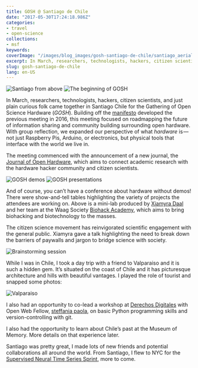 ```yaml
---
title: GOSH @ Santiago de Chile
date: "2017-05-30T17:24:18.986Z"
categories:
- travel
- open-science
collections:
- msf
keywords:
coverImage: "/images/blog_images/gosh-santiago-de-chile/santiago_aerial.jpeg"
excerpt: In March, researchers, technologists, hackers, citizen scientists, and just plain curious folk came together in Santiago Chile for the…
slug: gosh-santiago-de-chile
lang: en-US
---
```


![Santiago from above](/images/blog_images/gosh-santiago-de-chile/santiago_aerial.jpeg)
![The beginning of GOSH](/images/blog_images/gosh-santiago-de-chile/gosh_opening.jpeg)

In March, researchers, technologists, hackers, citizen scientists, and just plain curious folk came together in Santiago Chile for the Gathering of Open Science Hardware (_GOSH_). Building off the [manifesto](http://openhardware.science/gosh-manifesto/) developed the previous meeting in 2016, this meeting focused on roadmapping the future of information sharing and community building surrounding open hardware. With group reflection, we expanded our perspective of what _hardware_ is — not just Raspberry Pis, Arduino, or electronics, but physical tools that interface with the world we live in.

The meeting commenced with the announcement of a new journal, the [Journal of Open Hardware](http://openhardware.metajnl.com/), which aims to connect academic research with the hardware hacker community and citizen scientists.

![GOSH demos](/images/blog_images/gosh-santiago-de-chile/gosh_demos.jpeg)
![GOSH presentations](/images/blog_images/gosh-santiago-de-chile/presentation.jpeg)


And of course, you can’t have a conference about hardware without demos! There were show-and-tell tables highlighting the variety of projects the attendees are working on. Above is a mini-lab produced by [Xiamyra Daal](https://twitter.com/XiamyraDaal) and her team at the Waag Society [Biohack Academy](http://biohackacademy.github.io/), which aims to bring biohacking and biotechnology to the masses.

The citizen science movement has reinvigorated scientific engagement with the general public. Xiamyra gave a talk highlighting the need to break down the barriers of paywalls and jargon to bridge science with society.

![Brainstorming session](/images/blog_images/gosh-santiago-de-chile/brainstorming_session.jpeg)

While I was in Chile, I took a day trip with a friend to Valparaiso and it is such a hidden gem. It’s situated on the coast of Chile and it has picturesque architecture and hills with beautiful vantages. I played the role of tourist and snapped some photos:

![Valparaiso](/images/blog_images/gosh-santiago-de-chile/valparaiso.jpeg)

I also had an opportunity to co-lead a workshop at [Derechos Digitales](https://twitter.com/derechosdigital) with Open Web Fellow, [steffania paola](https://medium.com/u/c8523b655eb3), on basic Python programming skills and version-controlling with git.

I also had the opportunity to learn about Chile’s past at the Museum of Memory. More details on that experience later.

Santiago was pretty great, I made lots of new friends and potential collaborations all around the world. From Santiago, I flew to NYC for the [Supervised Neural Time Series Sprint](https://kingjr.github.io/supervised_time_series/), more to come.

